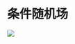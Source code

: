 # 条件随机场

![](https://coding.net/u/hoteam/p/Cache/git/raw/master/2016/12/1/D2A37B13-156B-4A25-93F2-895287325C1F.png)